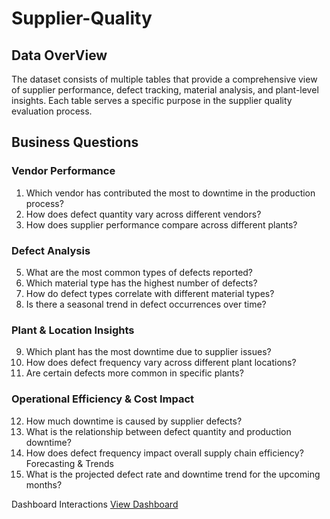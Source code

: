 # Supplier-Quality
## Data OverView
The dataset consists of multiple tables that provide a comprehensive view of supplier  performance, defect tracking, material analysis, and plant-level insights. Each table serves a  specific purpose in the supplier quality evaluation process. 

## Business Questions
### Vendor Performance 
1. Which vendor has contributed the most to downtime in the production process? 
2. How does defect quantity vary across different vendors? 
3. How does supplier performance compare across different plants? 

### Defect Analysis 
5. What are the most common types of defects reported? 
6. Which material type has the highest number of defects? 
7. How do defect types correlate with different material types? 
8. Is there a seasonal trend in defect occurrences over time? 

### Plant & Location Insights 
9. Which plant has the most downtime due to supplier issues? 
10. How does defect frequency vary across different plant locations? 
11. Are certain defects more common in specific plants? 

### Operational Efficiency & Cost Impact 
12. How much downtime is caused by supplier defects? 
13. What is the relationship between defect quantity and production downtime? 
14. How does defect frequency impact overall supply chain efficiency? 
Forecasting & Trends 
15. What is the projected defect rate and downtime trend for the upcoming months?

Dashboard Interactions <a href = "https://github.com/Roaa-saad/Supplier-Quality/blob/main/Suppllier%20Quality%20Analysis.pbix"> View Dashboard </a>
